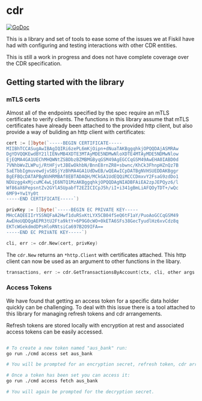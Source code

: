 # cdr

[![GoDoc](https://godoc.org/github.com/fiskil/cdr?status.svg)](https://godoc.org/github.com/fiskil/cdr)

This is a library and set of tools to ease some of the issues we at Fiskil have had with configuring and testing interactions with other CDR entities.

This is still a work in progress and does not have complete coverage over the CDR specification.

## Getting started with the library

### mTLS certs

Almost all of the endpoints specified by the spec require an mTLS certificate to verify clients. The functions in this library assume that mTLS certificates have already been attached to the provided http client, but also provide a way of buliding an http client with certificates:

```go
cert := []byte(`-----BEGIN CERTIFICATE-----
MIIBhTCCASugAwIBAgIQIRi6zePL6mKjOipn+dNuaTAKBggqhkjOPQQDAjASMRAw
DgYDVQQKEwdBY21lIENvMB4XDTE3MTAyMDE5NDMwNloXDTE4MTAyMDE5NDMwNlow
EjEQMA4GA1UEChMHQWNtZSBDbzBZMBMGByqGSM49AgEGCCqGSM49AwEHA0IABD0d
7VNhbWvZLWPuj/RtHFjvtJBEwOkhbN/BnnE8rnZR8+sbwnc/KhCk3FhnpHZnQz7B
5aETbbIgmuvewdjvSBSjYzBhMA4GA1UdDwEB/wQEAwICpDATBgNVHSUEDDAKBggr
BgEFBQcDATAPBgNVHRMBAf8EBTADAQH/MCkGA1UdEQQiMCCCDmxvY2FsaG9zdDo1
NDUzgg4xMjcuMC4wLjE6NTQ1MzAKBggqhkjOPQQDAgNIADBFAiEA2zpJEPQyz6/l
Wf86aX6PepsntZv2GYlA5UpabfT2EZICICpJ5h/iI+i341gBmLiAFQOyTDT+/wQc
6MF9+Yw1Yy0t
-----END CERTIFICATE-----`)

privKey := []byte(`-----BEGIN EC PRIVATE KEY-----
MHcCAQEEIIrYSSNQFaA2Hwf1duRSxKtLYX5CB04fSeQ6tF1aY/PuoAoGCCqGSM49
AwEHoUQDQgAEPR3tU2Fta9ktY+6P9G0cWO+0kETA6SFs38GecTyudlHz6xvCdz8q
EKTcWGekdmdDPsHloRNtsiCa697B2O9IFA==
-----END EC PRIVATE KEY-----`)

cli, err := cdr.New(cert, privKey)
```

The `cdr.New` returns an `*http.Client` with certificates attached. This http client can now be used as an argument to other functions in the libary.

```go 
transactions, err := cdr.GetTransactionsByAccount(ctx, cli, other args ...)
```

### Access Tokens

We have found that getting an access token for a specific data holder quickly can be challenging. To deal with this issue there is a tool attached to this library for managing refresh tokens and cdr arrangements. 

Refresh tokens are stored locally with encryption at rest and associated access tokens can be easily accessed.

```bash

# To create a new token named "aus_bank" run:
go run ./cmd access set aus_bank

# You will be prompted for an encryption secret, refresh token, cdr arrangment id, and various information about the data holder.

# Once a token has been set you can access it:
go run ./cmd access fetch aus_bank

# You will again be prompted for the decryption secret.
```
